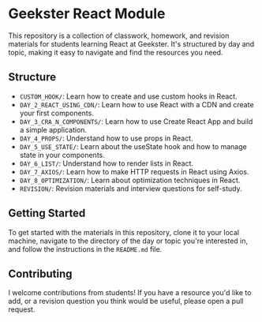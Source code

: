 # Geekster React Module

This repository is a collection of classwork, homework, and revision materials for students learning React at Geekster. It's structured by day and topic, making it easy to navigate and find the resources you need.

## Structure

- `CUSTOM_HOOK/`: Learn how to create and use custom hooks in React.
- `DAY_2_REACT_USING_CDN/`: Learn how to use React with a CDN and create your first components.
- `DAY_3_CRA_N_COMPONENTS/`: Learn how to use Create React App and build a simple application.
- `DAY_4_PROPS/`: Understand how to use props in React.
- `DAY_5_USE_STATE/`: Learn about the useState hook and how to manage state in your components.
- `DAY_6_LIST/`: Understand how to render lists in React.
- `DAY_7_AXIOS/`: Learn how to make HTTP requests in React using Axios.
- `DAY_8_OPTIMIZATION/`: Learn about optimization techniques in React.
- `REVISION/`: Revision materials and interview questions for self-study.

## Getting Started

To get started with the materials in this repository, clone it to your local machine, navigate to the directory of the day or topic you're interested in, and follow the instructions in the `README.md` file.

## Contributing

I welcome contributions from students! If you have a resource you'd like to add, or a revision question you think would be useful, please open a pull request.

